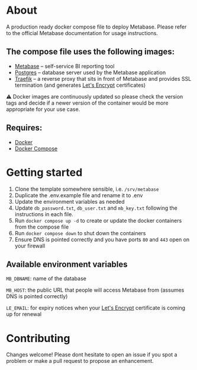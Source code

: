 # About

A production ready docker compose file to deploy Metabase. Please refer to the official Metabase documentation for usage instructions.

## The compose file uses the following images:

- [Metabase](https://www.metabase.com/) – self-service BI reporting tool
- [Postgres](https://www.postgresql.org/) – database server used by the Metabase application
- [Traefik](https://traefik.io/) – a reverse proxy that sits in front of Metabase and provides SSL termination (and generates [Let's Encrypt](https://letsencrypt.org/) certificates)

⚠️ Docker images are continuously updated so please check the version tags and decide if a newer version of the container would be more appropriate for your use case.

## Requires:

- [Docker](https://www.docker.com/)
- [Docker Compose](https://docs.docker.com/compose/)

# Getting started

1. Clone the template somewhere sensible, i.e. `/srv/metabase`
2. Duplicate the .env.example file and rename it to .env
3. Update the environment variables as needed
4. Update `db_password.txt`, `db_user.txt` and `mb_key.txt` following the instructions in each file.
5. Run `docker compose up -d` to create or update the docker containers from the compose file
6. Run `docker compose down` to shut down the containers
7. Ensure DNS is pointed correctly and you have ports `80` and `443` open on your firewall

## Available environment variables

`MB_DBNAME`: name of the database

`MB_HOST`: the public URL that people will access Metabase from (assumes DNS is pointed correctly)

`LE_EMAIL`: for expiry notices when your [Let's Encrypt](https://letsencrypt.org/) certificate is coming up for renewal

# Contributing

Changes welcome! Please dont hesitate to open an issue if you spot a problem or make a pull request to propose an enhancement.
